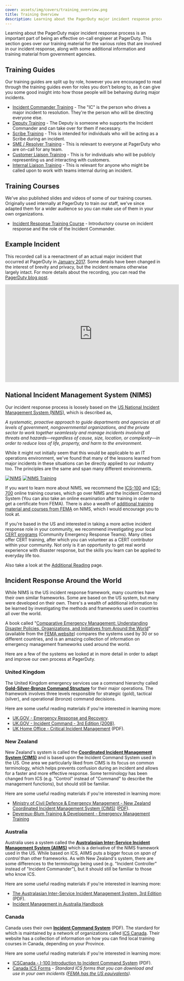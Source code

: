 ```yaml
---
cover: assets/img/covers/training_overview.png
title: Training Overview
description: Learning about the PagerDuty major incident response process is an important part of being an effective on-call engineer at PagerDuty. This section goes over our training material for the various roles that are involved in our incident response, along with some additional information and training material from government agencies.
---
```

Learning about the PagerDuty major incident response process is an important part of being an effective on-call engineer at PagerDuty. This section goes over our training material for the various roles that are involved in our incident response, along with some additional information and training material from government agencies.

## Training Guides
Our training guides are split up by role, however you are encouraged to read through the training guides even for roles you don't belong to, as it can give you some good insight into how those people will be behaving during major incidents.

* [Incident Commander Training](../training/incident_commander.md) - The "IC" is the person who drives a major incident to resolution. They're the person who will be directing everyone else.
* [Deputy Training](../training/deputy.md) - The Deputy is someone who supports the Incident Commander and can take over for them if necessary.
* [Scribe Training](../training/scribe.md) - This is intended for individuals who will be acting as a Scribe during an incident.
* [SME / Resolver Training](../training/subject_matter_expert.md) - This is relevant to everyone at PagerDuty who are on-call for any team.
* [Customer Liaison Training](../training/customer_liaison.md) - This is for individuals who will be publicly representing us and interacting with customers.
* [Internal Liaison Training](../training/internal_liaison.md) - This is relevant for anyone who might be called upon to work with teams internal during an incident.

## Training Courses
We've also published slides and videos of some of our training courses. Originally used internally at PagerDuty to train our staff, we've since adapted them for a wider audience so you can make use of them in your own organizations.

* [Incident Response Training Course](../training/courses/incident_response.md) - Introductory course on incident response and the role of the Incident Commander.

## Example Incident
This recorded call is a reenactment of an actual major incident that occurred at PagerDuty in [January 2017](https://status.pagerduty.com/incidents/510k1bnvwv6g). Some details have been changed in the interest of brevity and privacy, but the incident remains otherwise largely intact. For more details about the recording, you can read the [PagerDuty blog post](https://www.pagerduty.com/blog/incident-response-reenactment/).

<iframe width="560" height="315" src="https://www.youtube-nocookie.com/embed/vw6I5DYWkNA?rel=0" frameborder="0" allow="autoplay; encrypted-media" allowfullscreen></iframe>

## National Incident Management System (NIMS)
Our incident response process is loosely based on the [US National Incident Management System (NIMS)](https://www.fema.gov/national-incident-management-system), which is described as,

  _A systematic, proactive approach to guide departments and agencies at all levels of government, nongovernmental organizations, and the private sector to work together seamlessly and manage incidents involving all threats and hazards—regardless of cause, size, location, or complexity—in order to reduce loss of life, property, and harm to the environment._

While it might not initially seem that this would be applicable to an IT operations environment, we've found that many of the lessons learned from major incidents in these situations can be directly applied to our industry too. The principles are the same and span many different environments.

[![NIMS](../assets/img/thumbnails/nims_core.png)](https://www.fema.gov/pdf/emergency/nims/NIMS_core.pdf) [![NIMS Training](../assets/img/thumbnails/nims_training.png)](https://www.fema.gov/pdf/emergency/nims/nims_training_program.pdf)

If you want to learn more about NIMS, we recommend the [ICS-100](https://training.fema.gov/is/courseoverview.aspx?code=IS-100.b) and [ICS-700](https://training.fema.gov/is/courseoverview.aspx?code=IS-700.a) online training courses, which go over NIMS and the Incident Command System (You can also take an online examination after training in order to get a certificate from FEMA). There is also a wealth of [additional training material and courses from FEMA](https://training.fema.gov/nims/) on NIMS, which I would encourage you to look at.

If you're based in the US and interested in taking a more active incident response role in your community, we recommend investigating your local [CERT programs](https://www.ready.gov/cert) (Community Emergency Response Teams). Many cities offer CERT training, after which you can volunteer as a CERT contributor within your community. Not only is it an opportunity to get real world experience with disaster response, but the skills you learn can be applied to everyday life too.

Also take a look at the [Additional Reading](../resources/reading.md) page.

## Incident Response Around the World
While NIMS is the US incident response framework, many countries have their own similar frameworks. Some are based on the US system, but many were developed on their own. There's a wealth of additional information to be learned by investigating the methods and frameworks used in countries all over the world.

A book called "[Comparative Emergency Management: Understanding Disaster Policies, Organizations, and Initiatives from Around the World](https://training.fema.gov/hiedu/aemrc/booksdownload/compemmgmtbookproject/)" (available from the [FEMA website](https://training.fema.gov/hiedu/aemrc/)) compares the systems used by 30 or so different countries, and is an amazing collection of information on emergency management frameworks used around the world.

Here are a few of the systems we looked at in more detail in order to adapt and improve our own process at PagerDuty.

### United Kingdom

The United Kingdom emergency services use a command hierarchy called [**Gold-Silver-Bronze Command Structure**](https://en.wikipedia.org/wiki/Gold%E2%80%93silver%E2%80%93bronze_command_structure) for their major operations. The framework involves three levels responsible for strategic (gold), tactical (silver), and operational (bronze) command decisions.

Here are some useful reading materials if you're interested in learning more:

* [UK.GOV - Emergency Response and Recovery](https://www.gov.uk/guidance/emergency-response-and-recovery).
* [UK.GOV - Incident Command - 3rd Edition (2008)](https://www.gov.uk/government/publications/fire-and-rescue-manual-volume-1-incident-command).
* [UK Home Office - Critical Incident Management](https://assets.publishing.service.gov.uk/government/uploads/system/uploads/attachment_data/file/735103/critical-incident-management-v12.0ext.pdf) (PDF).


### New Zealand

New Zealand's system is called the [**Coordinated Incident Management System (CIMS)**](https://en.wikipedia.org/wiki/Coordinated_Incident_Management_System) and is based upon the Incident Command System used in the US. One area we particularly liked from CIMS is its focus on common terminology, which helps prevents confusion during an incident and allows for a faster and more effective response. Some terminology has been changed from ICS (e.g. "Control" instead of "Command" to describe the management functions), but should still be familiar.

Here are some useful reading materials if you're interested in learning more:

* [Ministry of Civil Defence & Emergency Management - New Zealand Coordinated Incident Management System (CIMS)](https://www.civildefence.govt.nz/resources/coordinated-incident-management-system-cims-third-edition/) ([PDF](https://www.civildefence.govt.nz/assets/Uploads/CIMS-3rd-edition-FINAL-Aug-2019.pdf)).
* [Devereux-Blum Training & Development - Emergency Management Training](https://www.emergencymanagement.co.nz/)

### Australia

Australia uses a system called the [**Australasian Inter-Service Incident Management System (AIIMS)**](https://en.wikipedia.org/wiki/Australasian_Inter-Service_Incident_Management_System) which is a derivative of the NIMS framework used in the US. While based on ICS, AIIMS puts a bigger focus on _span of control_ than other frameworks. As with New Zealand's system, there are some differences to the terminology being used (e.g. "Incident Controller" instead of "Incident Commander"), but it should still be familiar to those who know ICS.

Here are some useful reading materials if you're interested in learning more:

* [The Australasian Inter-Service Incident Management System, 3rd Edition](https://training.fema.gov/hiedu/docs/cem/comparative%20em%20-%20session%2021%20-%20handout%2021-1%20aiims%20manual.pdf) (PDF).
* [Incident Management in Australia Handbook](https://knowledge.aidr.org.au/resources/handbook-14-incident-management-in-australia/)

### Canada

Canada uses their own [**Incident Command System**](https://www.icscanada.ca/images/upload/ICS%20OPS%20Description2012.pdf) (PDF). The standard for which is maintained by a network of organizations called [ICS Canada](https://www.icscanada.ca/en/home.html). Their website has a collection of information on how you can find local training courses in Canada, depending on your Province.

Here are some useful reading materials if you're interested in learning more:

* [ICSCanada - I-100 Introduction to Incident Command System](https://www.svffa.ca/s/ICS100-Self-Paced-Student-Workbook_2016.pdf) (PDF).
* [Canada ICS Forms](https://www.icscanada.ca/en/Forms.html) - _Standard ICS forms that you can download and use in your own incidents ([FEMA has the US equivalents](https://training.fema.gov/icsresource/icsforms.aspx))._
